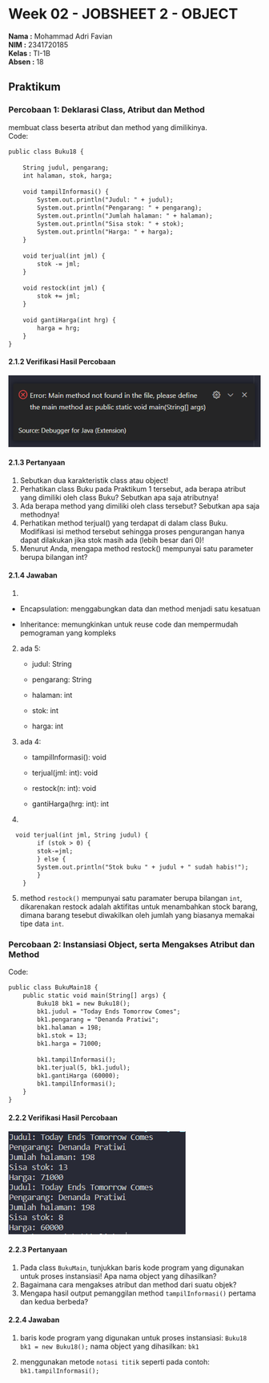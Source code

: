 # Week 02 - JOBSHEET 2 - OBJECT 

**Nama :** Mohammad Adri Favian<br>
**NIM :** 2341720185<br>
**Kelas :** TI-1B<br>
**Absen :** 18

## Praktikum

### Percobaan 1: Deklarasi Class, Atribut dan Method
membuat class beserta atribut dan method yang dimilikinya.
</br>
Code:

```
public class Buku18 {
    
    String judul, pengarang;
    int halaman, stok, harga;
    
    void tampilInformasi() {
        System.out.println("Judul: " + judul);
        System.out.println("Pengarang: " + pengarang); 
        System.out.println("Jumlah halaman: " + halaman); 
        System.out.println("Sisa stok: " + stok); 
        System.out.println("Harga: " + harga); 
    }

    void terjual(int jml) {
        stok -= jml;
    }

    void restock(int jml) {
        stok += jml;
    }

    void gantiHarga(int hrg) {
        harga = hrg;
    }
}
```
#### 2.1.2 Verifikasi Hasil Percobaan

![image](./img/img1.png)

#### 2.1.3 Pertanyaan

1. Sebutkan dua karakteristik class atau object!
2. Perhatikan class Buku pada Praktikum 1 tersebut, ada berapa atribut yang dimiliki oleh class
Buku? Sebutkan apa saja atributnya!
3. Ada berapa method yang dimiliki oleh class tersebut? Sebutkan apa saja methodnya!
4. Perhatikan method terjual() yang terdapat di dalam class Buku. Modifikasi isi method tersebut
sehingga proses pengurangan hanya dapat dilakukan jika stok masih ada (lebih besar dari 0)!
5. Menurut Anda, mengapa method restock() mempunyai satu parameter berupa bilangan int?

#### 2.1.4 Jawaban

1.

- Encapsulation: menggabungkan data dan method menjadi satu kesatuan

- Inheritance: memungkinkan untuk reuse code dan mempermudah pemograman yang kompleks

2.  ada 5:

    - judul: String

    - pengarang: String

    - halaman: int

    - stok: int

    - harga: int

3. ada 4:

    - tampilInformasi(): void

    - terjual(jml: int): void

    - restock(n: int): void

    - gantiHarga(hrg: int): int

4.
```
  void terjual(int jml, String judul) {
        if (stok > 0) {
        stok-=jml;
        } else {
        System.out.println("Stok buku " + judul + " sudah habis!");
        }
    }
```

5. method `restock()` mempunyai satu paramater berupa bilangan `int`, dikarenakan restock adalah aktifitas untuk menambahkan stock barang, dimana barang tesebut diwakilkan oleh jumlah yang biasanya memakai tipe data `int`.


### Percobaan 2: Instansiasi Object, serta Mengakses Atribut dan Method

Code:
```
public class BukuMain18 {
    public static void main(String[] args) {
        Buku18 bk1 = new Buku18();
        bk1.judul = "Today Ends Tomorrow Comes";
        bk1.pengarang = "Denanda Pratiwi";
        bk1.halaman = 198;
        bk1.stok = 13;
        bk1.harga = 71000;

        bk1.tampilInformasi();
        bk1.terjual(5, bk1.judul);
        bk1.gantiHarga (60000);
        bk1.tampilInformasi();
    }
}
```

#### 2.2.2 Verifikasi Hasil Percobaan

![image](./img/img2.png)

#### 2.2.3 Pertanyaan

1. Pada class `BukuMain`, tunjukkan baris kode program yang digunakan untuk proses instansiasi!
Apa nama object yang dihasilkan?
2. Bagaimana cara mengakses atribut dan method dari suatu objek?
3. Mengapa hasil output pemanggilan method `tampilInformasi()` pertama dan kedua berbeda?

#### 2.2.4 Jawaban

1. baris kode program yang digunakan untuk proses instansiasi:
```Buku18 bk1 = new Buku18();```
nama object yang dihasilkan: `bk1`

2. menggunakan metode `notasi titik`
seperti pada contoh: `bk1.tampilInformasi();`